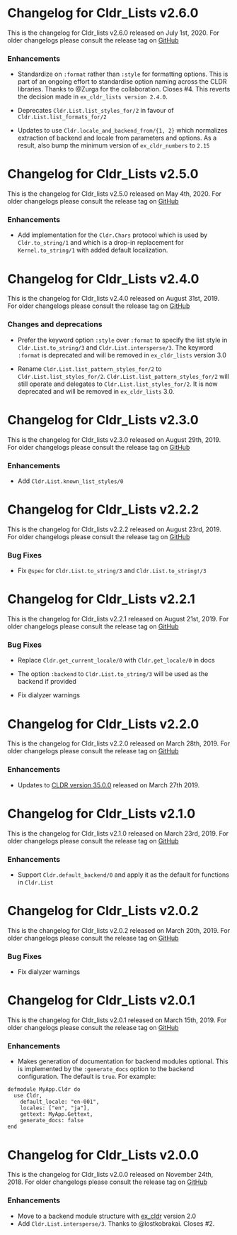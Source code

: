 # Changelog for Cldr_Lists v2.6.0

This is the changelog for Cldr_lists v2.6.0 released on July 1st, 2020.  For older changelogs please consult the release tag on [GitHub](https://github.com/kipcole9/cldr_lists/tags)

### Enhancements

* Standardize on `:format` rather than `:style` for formatting options. This is part of an ongoing effort to standardise option naming across the CLDR libraries. Thanks to @Zurga for the collaboration. Closes #4.  This reverts the decision made in `ex_cldr_lists version 2.4.0`.

* Deprecates `Cldr.List.list_styles_for/2` in favour of `Cldr.List.list_formats_for/2`

* Updates to use `Cldr.locale_and_backend_from/{1, 2}` which normalizes extraction of backend and locale from parameters and options. As a result, also bump the minimum version of `ex_cldr_numbers` to `2.15`

# Changelog for Cldr_Lists v2.5.0

This is the changelog for Cldr_lists v2.5.0 released on May 4th, 2020.  For older changelogs please consult the release tag on [GitHub](https://github.com/kipcole9/cldr_lists/tags)

### Enhancements

* Add implementation for the `Cldr.Chars` protocol which is used by `Cldr.to_string/1` and which is a drop-in replacement for `Kernel.to_string/1` with added default localization.

# Changelog for Cldr_Lists v2.4.0

This is the changelog for Cldr_lists v2.4.0 released on August 31st, 2019.  For older changelogs please consult the release tag on [GitHub](https://github.com/kipcole9/cldr_lists/tags)

### Changes and deprecations

* Prefer the keyword option `:style` over `:format` to specify the list style in `Cldr.List.to_string/3` and `Cldr.List.intersperse/3`.  The keyword `:format` is deprecated and will be removed in `ex_cldr_lists` version 3.0

* Rename `Cldr.List.list_pattern_styles_for/2` to `Cldr.List.list_styles_for/2`. `Cldr.List.list_pattern_styles_for/2` will still operate and delegates to `Cldr.List.list_styles_for/2`.  It is now deprecated and will be removed in `ex_cldr_lists` 3.0.

# Changelog for Cldr_Lists v2.3.0

This is the changelog for Cldr_lists v2.3.0 released on August 29th, 2019.  For older changelogs please consult the release tag on [GitHub](https://github.com/kipcole9/cldr_lists/tags)

### Enhancements

* Add `Cldr.List.known_list_styles/0`

# Changelog for Cldr_Lists v2.2.2

This is the changelog for Cldr_lists v2.2.2 released on August 23rd, 2019.  For older changelogs please consult the release tag on [GitHub](https://github.com/kipcole9/cldr_lists/tags)

### Bug Fixes

* Fix `@spec` for `Cldr.List.to_string/3` and `Cldr.List.to_string!/3`

# Changelog for Cldr_Lists v2.2.1

This is the changelog for Cldr_lists v2.2.1 released on August 21st, 2019.  For older changelogs please consult the release tag on [GitHub](https://github.com/kipcole9/cldr_lists/tags)

### Bug Fixes

* Replace `Cldr.get_current_locale/0` with `Cldr.get_locale/0` in docs

* The option `:backend` to `Cldr.List.to_string/3` will be used as the backend if provided

* Fix dialyzer warnings

# Changelog for Cldr_Lists v2.2.0

This is the changelog for Cldr_lists v2.2.0 released on March 28th, 2019.  For older changelogs please consult the release tag on [GitHub](https://github.com/kipcole9/cldr_lists/tags)

### Enhancements

* Updates to [CLDR version 35.0.0](http://cldr.unicode.org/index/downloads/cldr-35) released on March 27th 2019.

# Changelog for Cldr_Lists v2.1.0

This is the changelog for Cldr_lists v2.1.0 released on March 23rd, 2019.  For older changelogs please consult the release tag on [GitHub](https://github.com/kipcole9/cldr_lists/tags)

### Enhancements

* Support `Cldr.default_backend/0` and apply it as the default for functions in `Cldr.List`

# Changelog for Cldr_Lists v2.0.2

This is the changelog for Cldr_lists v2.0.2 released on March 20th, 2019.  For older changelogs please consult the release tag on [GitHub](https://github.com/kipcole9/cldr_lists/tags)

### Bug Fixes

* Fix dialyzer warnings

# Changelog for Cldr_Lists v2.0.1

This is the changelog for Cldr_lists v2.0.1 released on March 15th, 2019.  For older changelogs please consult the release tag on [GitHub](https://github.com/kipcole9/cldr_lists/tags)

### Enhancements

* Makes generation of documentation for backend modules optional.  This is implemented by the `:generate_docs` option to the backend configuration.  The default is `true`. For example:

```
defmodule MyApp.Cldr do
  use Cldr,
    default_locale: "en-001",
    locales: ["en", "ja"],
    gettext: MyApp.Gettext,
    generate_docs: false
end
```

# Changelog for Cldr_Lists v2.0.0

This is the changelog for Cldr_lists v2.0.0 released on November 24th, 2018.  For older changelogs please consult the release tag on [GitHub](https://github.com/kipcole9/cldr_lists/tags)

### Enhancements

* Move to a backend module structure with [ex_cldr](https://hex.pm/packages/ex_cldr) version 2.0
* Add `Cldr.List.intersperse/3`.  Thanks to @lostkobrakai.  Closes #2.



